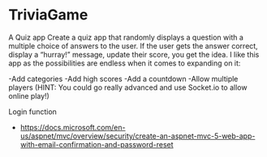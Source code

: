 # TriviaGame

A Quiz app
Create a quiz app that randomly displays a question with a multiple choice of answers to the user. If the user gets the answer correct, display a “hurray!” message, update their score, you get the idea. I like this app as the possibilities are endless when it comes to expanding on it:

-Add categories
-Add high scores
-Add a countdown
-Allow multiple players (HINT: You could go really advanced and use Socket.io to allow online play!)

Login function
- https://docs.microsoft.com/en-us/aspnet/mvc/overview/security/create-an-aspnet-mvc-5-web-app-with-email-confirmation-and-password-reset

